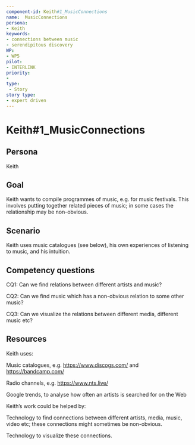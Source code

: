 ```yaml
---
component-id: Keith#1_MusicConnections
name:  MusicConnections 
persona: 
- Keith
keywords: 
- connections between music
- serendipitous discovery
WP:
- WP5
pilot:
- INTERLINK
priority:
-
type:
 - Story
story type:
- expert driven
---
```

# Keith#1_MusicConnections

## Persona
Keith

## Goal
Keith wants to compile programmes of music, e.g. for music festivals.  This involves putting together related pieces of music; in some cases the relationship may be non-obvious.

## Scenario
Keith uses music catalogues (see below), his own experiences of listening to music, and his intuition.

## Competency questions

CQ1: Can we find relations between different artists and music?

CQ2: Can we find music which has a non-obvious relation to some other music?

CQ3: Can we visualize the relations between different media, different music etc?

## Resources

Keith uses:

Music catalogues, e.g. https://www.discogs.com/ and https://bandcamp.com/

Radio channels, e.g. https://www.nts.live/

Google trends, to analyse how often an artists is searched for on the Web

Keith’s work could be helped by:

Technology to find connections between different artists, media, music, video etc; these connections might sometimes be non-obvious.

Technology to visualize these connections.

